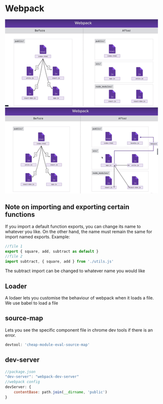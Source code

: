 # Webpack 
![alt text](./images/webpack.PNG)
![alt text](./images/webpack2.PNG)

## Note on importing and exporting certain functions
If you import a default function exports, you can change its name to whatever you like. On the other hand, the name must remain the same for import named exports. 
Example:
```javascript
//file 1
export { square, add, subtract as default }
//file 2
import subtract, { square, add } from './utils.js'
```
The subtract import can be changed to whatever name you would like

## Loader
A lodaer lets you customise the behaviour of webpack when it loads a file. We use babel to load a file

## source-map
Lets you see the specific component file in chrome dev tools if there is an error. 
```javascript
devtool: 'cheap-module-eval-source-map'
```

## dev-server


```javascript
//package.json
"dev-server": "webpack-dev-server"
//webpack config
devServer: {
    contentBase: path.join(__dirname, 'public')
}
```
